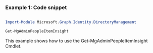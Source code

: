 ### Example 1: Code snippet

```powershell

Import-Module Microsoft.Graph.Identity.DirectoryManagement

Get-MgAdminPeopleItemInsight

```
This example shows how to use the Get-MgAdminPeopleItemInsight Cmdlet.

